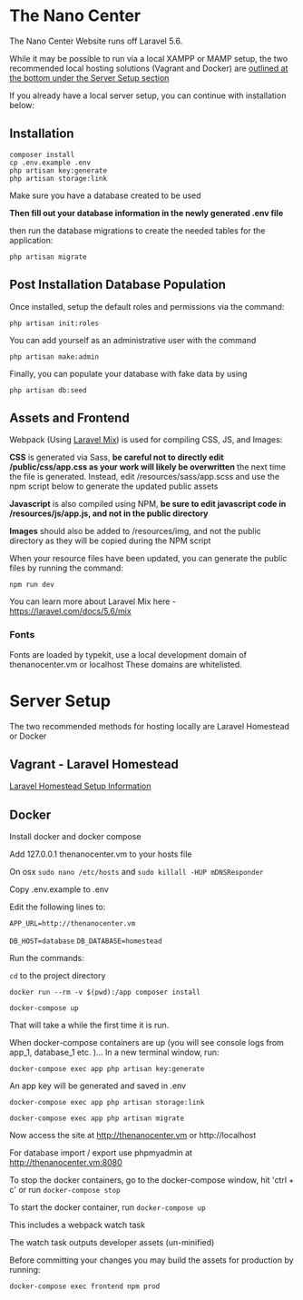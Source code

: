 # The Nano Center

The Nano Center Website runs off Laravel 5.6. 

While it may be possible to run via a local XAMPP or MAMP setup, the two recommended local hosting solutions (Vagrant and Docker) are [outlined at the bottom under the Server Setup section](#server-setup)

If you already have a local server setup, you can continue with installation below:

## Installation

```
composer install
cp .env.example .env
php artisan key:generate
php artisan storage:link
```

Make sure you have a database created to be used

**Then fill out your database information in the newly generated .env file** 

then run the database migrations to create the needed tables for the application:

```
php artisan migrate
```

## Post Installation Database Population

Once installed, setup the default roles and permissions via the command:

```
php artisan init:roles
```

You can add yourself as an administrative user with the command

```
php artisan make:admin
```

Finally, you can populate your database with fake data by using

```
php artisan db:seed
```

## Assets and Frontend

Webpack (Using [Laravel Mix](https://laravel.com/docs/5.6/mix)) is used for compiling CSS, JS, and Images:

**CSS** is generated via Sass, **be careful not to directly edit /public/css/app.css as your work will likely be overwritten** the next time the file is generated. 
Instead, edit /resources/sass/app.scss and use the npm script below to generate the updated public assets

**Javascript** is also compiled using NPM, **be sure to edit javascript code in /resources/js/app.js, and not in the public directory**

**Images** should also be added to /resources/img, and not the public directory as they will be copied during the NPM script

When your resource files have been updated, you can generate the public files by running the command:

```
npm run dev
```

You can learn more about Laravel Mix here - https://laravel.com/docs/5.6/mix

### Fonts

Fonts are loaded by typekit, use a local development domain of thenanocenter.vm or localhost These domains are whitelisted.

# Server Setup

The two recommended methods for hosting locally are Laravel Homestead or Docker

## Vagrant - Laravel Homestead

[Laravel Homestead Setup Information](https://laravel.com/docs/5.6/homestead)

## Docker

Install docker and docker compose

Add 127.0.0.1     thenanocenter.vm to your hosts file

On osx `sudo nano /etc/hosts` and `sudo killall -HUP mDNSResponder`

Copy .env.example to .env

Edit the following lines to:

`APP_URL=http://thenanocenter.vm`

`DB_HOST=database`
`DB_DATABASE=homestead`

Run the commands:

`cd` to the project directory

`docker run --rm -v $(pwd):/app composer install`

`docker-compose up`

That will take a while the first time it is run. 

When docker-compose containers are up (you will see console logs from app_1, database_1 etc. )... In a new terminal window, run:

`docker-compose exec app php artisan key:generate`

An app key will be generated and saved in .env

`docker-compose exec app php artisan storage:link`

`docker-compose exec app php artisan migrate`

Now access the site at http://thenanocenter.vm or http://localhost

For database import / export use phpmyadmin at http://thenanocenter.vm:8080

To stop the docker containers, go to the docker-compose window, hit 'ctrl + c' or run `docker-compose stop`

To start the docker container, run `docker-compose up`

This includes a webpack watch task

The watch task outputs developer assets (un-minified)

Before committing your changes you may build the assets for production by running:

`docker-compose exec frontend npm prod`